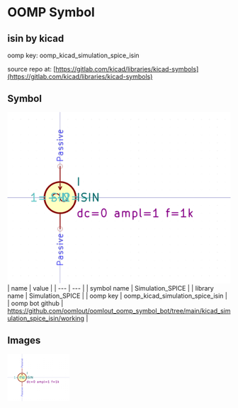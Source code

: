 # OOMP Symbol  
## isin  by kicad  
  
oomp key: oomp_kicad_simulation_spice_isin  
  
source repo at: [https://gitlab.com/kicad/libraries/kicad-symbols](https://gitlab.com/kicad/libraries/kicad-symbols)  
## Symbol  
  
[![working.png](working_600.png)](working.png)  
| name | value | 
| --- | --- | 
| symbol name | Simulation_SPICE | 
| library name | Simulation_SPICE | 
| oomp key | oomp_kicad_simulation_spice_isin | 
| oomp bot github | https://github.com/oomlout/oomlout_oomp_symbol_bot/tree/main/kicad_simulation_spice_isin/working | 
## Images  
  
[![working.png](working_140.png)](working.png)  
